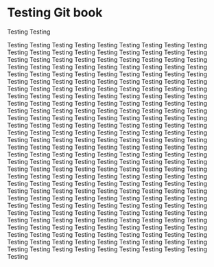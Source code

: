# Testing Git book

Testing Testing&#x20;

Testing Testing Testing Testing Testing Testing Testing Testing Testing Testing Testing Testing Testing Testing Testing Testing Testing Testing Testing Testing Testing Testing Testing Testing Testing Testing Testing Testing Testing Testing Testing Testing Testing Testing Testing Testing Testing Testing Testing Testing Testing Testing Testing Testing Testing Testing Testing Testing Testing Testing Testing Testing Testing Testing Testing Testing Testing Testing Testing Testing Testing Testing Testing Testing Testing Testing Testing Testing Testing Testing Testing Testing Testing Testing Testing Testing Testing Testing Testing Testing Testing Testing Testing Testing Testing Testing Testing Testing Testing Testing Testing Testing Testing Testing Testing Testing Testing Testing Testing Testing Testing Testing Testing Testing Testing Testing Testing Testing Testing Testing Testing Testing Testing Testing Testing Testing Testing Testing Testing Testing Testing Testing Testing Testing Testing Testing Testing Testing Testing Testing Testing Testing Testing Testing Testing Testing Testing Testing Testing Testing Testing Testing Testing Testing Testing Testing Testing Testing Testing Testing Testing Testing Testing Testing Testing Testing Testing Testing Testing Testing Testing Testing Testing Testing Testing Testing Testing Testing Testing Testing Testing Testing Testing Testing Testing Testing Testing Testing Testing Testing Testing Testing Testing Testing Testing Testing Testing Testing Testing Testing Testing Testing Testing Testing Testing Testing Testing Testing Testing Testing Testing Testing Testing Testing Testing Testing Testing Testing Testing Testing Testing Testing Testing Testing Testing Testing Testing Testing Testing Testing Testing Testing Testing Testing Testing Testing Testing Testing Testing Testing Testing Testing Testing Testing Testing Testing Testing Testing Testing Testing Testing Testing Testing Testing Testing Testing Testing Testing Testing Testing Testing Testing Testing Testing Testing Testing Testing Testing Testing Testing Testing Testing&#x20;

